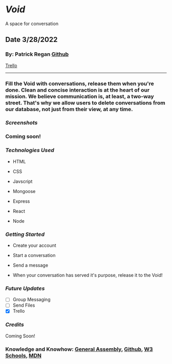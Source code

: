 # **_Void_**
A space for conversation

## Date 3/28/2022

### By: Patrick Regan [Github](https://github.com/pregan23)

[Trello](https://trello.com/b/F9Uhp27B/void)

---

### **Fill the Void with conversations, release them when you're done.  Clean and concise interaction is at the heart of our mission.  We believe communication is, at least, a two-way street.  That's why we allow users to delete conversations from our database, not just from their view, at any time.**

### **_Screenshots_**

### Coming soon! 


### **_Technologies Used_**

- HTML

- CSS

- Javscript

- Mongoose

- Express

- React

- Node

### **_Getting Started_**

- Create your account

- Start a conversation

- Send a message

- When your conversation has served it's purpose, release it to the Void!

### **_Future Updates_**

- [ ] Group Messaging
- [ ] Send Files
- [x] Trello

### **_Credits_**

Coming Soon!

### **Knowledge and Knowhow**: [General Assembly](https://generalassemb.ly/), [Github](https://github.com/), [W3 Schools](https://www.w3schools.com/), [MDN](https://developer.mozilla.org/en-US/)